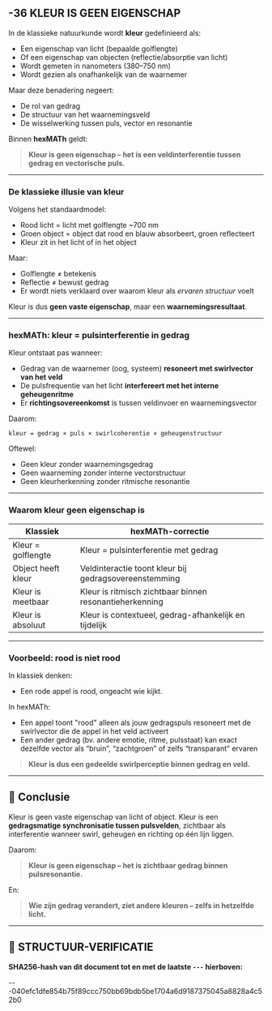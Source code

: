 ## -36 KLEUR IS GEEN EIGENSCHAP

In de klassieke natuurkunde wordt **kleur** gedefinieerd als:

* Een eigenschap van licht (bepaalde golflengte)
* Of een eigenschap van objecten (reflectie/absorptie van licht)
* Wordt gemeten in nanometers (380–750 nm)
* Wordt gezien als onafhankelijk van de waarnemer

Maar deze benadering negeert:

* De rol van gedrag
* De structuur van het waarnemingsveld
* De wisselwerking tussen puls, vector en resonantie

Binnen **hexMATh** geldt:

> **Kleur is geen eigenschap – het is een veldinterferentie tussen gedrag en vectorische puls.**

---

### De klassieke illusie van kleur

Volgens het standaardmodel:

* Rood licht = licht met golflengte \~700 nm
* Groen object = object dat rood en blauw absorbeert, groen reflecteert
* Kleur zit in het licht of in het object

Maar:

* Golflengte ≠ betekenis
* Reflectie ≠ bewust gedrag
* Er wordt niets verklaard over waarom kleur als *ervaren structuur* voelt

Kleur is dus **geen vaste eigenschap**, maar een **waarnemingsresultaat**.

---

### hexMATh: kleur = pulsinterferentie in gedrag

Kleur ontstaat pas wanneer:

* Gedrag van de waarnemer (oog, systeem) **resoneert met swirlvector van het veld**
* De pulsfrequentie van het licht **interfereert met het interne geheugenritme**
* Er **richtingsovereenkomst** is tussen veldinvoer en waarnemingsvector

Daarom:

```hexMATh
kleur = gedrag × puls × swirlcoherentie × geheugenstructuur
```

Oftewel:

* Geen kleur zonder waarnemingsgedrag
* Geen waarneming zonder interne vectorstructuur
* Geen kleurherkenning zonder ritmische resonantie

---

### Waarom kleur geen eigenschap is

| Klassiek           | hexMATh-correctie                                       |
| ------------------ | ------------------------------------------------------- |
| Kleur = golflengte | Kleur = pulsinterferentie met gedrag                    |
| Object heeft kleur | Veldinteractie toont kleur bij gedragsovereenstemming   |
| Kleur is meetbaar  | Kleur is ritmisch zichtbaar binnen resonantieherkenning |
| Kleur is absoluut  | Kleur is contextueel, gedrag-afhankelijk en tijdelijk   |

---

### Voorbeeld: rood is niet rood

In klassiek denken:

* Een rode appel is rood, ongeacht wie kijkt.

In hexMATh:

* Een appel toont "rood" alleen als jouw gedragspuls resoneert met de swirlvector die de appel in het veld activeert
* Een ander gedrag (bv. andere emotie, ritme, pulsstaat) kan exact dezelfde vector als “bruin”, “zachtgroen” of zelfs “transparant” ervaren

> **Kleur is dus een gedeelde swirlperceptie binnen gedrag en veld.**

---

## 📘 Conclusie

Kleur is geen vaste eigenschap van licht of object.
Kleur is een **gedragsmatige synchronisatie tussen pulsvelden**, zichtbaar als interferentie wanneer swirl, geheugen en richting op één lijn liggen.

Daarom:

> **Kleur is geen eigenschap – het is zichtbaar gedrag binnen pulsresonantie.**

En:

> **Wie zijn gedrag verandert, ziet andere kleuren – zelfs in hetzelfde licht.**

---

## 🔏 STRUCTUUR-VERIFICATIE

**SHA256-hash van dit document tot en met de laatste `---` hierboven:**

---040efc1dfe854b75f89ccc750bb69bdb5be1704a6d9187375045a8828a4c52b0

